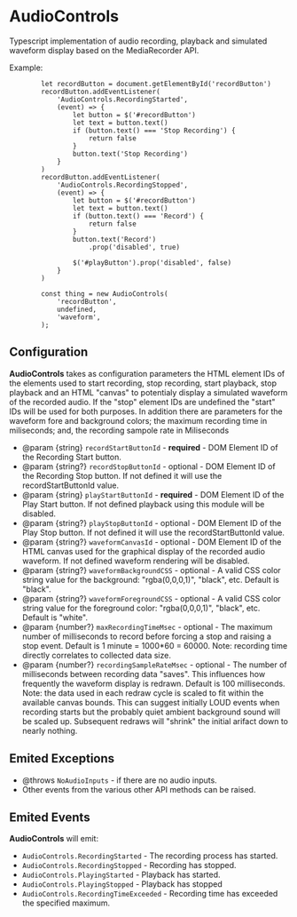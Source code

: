 # AudioControls

Typescript implementation of audio recording, playback and simulated waveform display based on the MediaRecorder API.

Example:
```
        let recordButton = document.getElementById('recordButton')
        recordButton.addEventListener(
            'AudioControls.RecordingStarted',
            (event) => {
                let button = $('#recordButton')
                let text = button.text()
                if (button.text() === 'Stop Recording') {
                    return false
                }
                button.text('Stop Recording')
            }
        )
        recordButton.addEventListener(
            'AudioControls.RecordingStopped',
            (event) => {
                let button = $('#recordButton')
                let text = button.text()
                if (button.text() === 'Record') {
                    return false
                }
                button.text('Record')
                    .prop('disabled', true)

                $('#playButton').prop('disabled', false)
            }
        )

        const thing = new AudioControls(
            'recordButton',
            undefined,
            'waveform',
        );
```

## Configuration

**AudioControls** takes as configuration parameters the HTML element IDs of the elements used to start recording, stop recording, start playback, stop playback and an HTML "canvas" to potentialy display a simulated waveform of the recorded audio.  If the "stop" element IDs are undefined the "start" IDs will be used for both purposes. In addition there are parameters for the waveform fore and background colors; the maximum recording time in miliseconds; and, the recording sampole rate in Miliseconds

- @param {string} `recordStartButtonId` - **required** - DOM Element ID of the Recording Start button.
- @param {string?} `recordStopButtonId` - optional - DOM Element ID of the Recording Stop button. If not defined it will use the recordStartButtonId value.
- @param {string} `playStartButtonId` - **required** - DOM Element ID of the Play Start button. If not defined playback using this module will be disabled.
- @param {string?} `playStopButtonId` - optional - DOM Element ID of the Play Stop button. If not defined it will use the recordStartButtonId value.
- @param {string?} `waveformCanvasId` - optional - DOM Element ID of the HTML canvas used for the graphical display of the recorded audio waveform. If not defined waveform rendering will be disabled.
- @param {string?} `waveformBackgroundCSS` - optional - A valid CSS color string value for the background: "rgba(0,0,0,1)", "black", etc. Default is "black".
- @param {string?} `waveformForegroundCSS` - optional - A valid CSS color string value for the foreground color: "rgba(0,0,0,1)", "black", etc. Default is "white".
- @param {number?} `maxRecordingTimeMsec` - optional - The maximum number of milliseconds to record before forcing a stop and raising a stop event. Default is 1 minute = 1000*60 = 60000. Note: recording time directly correlates to collected data size.  
- @param {number?} `recordingSampleRateMsec` - optional - The number of milliseconds between recording data "saves". This influences how frequently the waveform display is redrawn. Default is 100 milliseconds. Note: the data used in each redraw cycle is scaled to fit within the available canvas bounds. This can suggest initially LOUD events when recording starts but the probably quiet ambient background sound will be scaled up. Subsequent redraws will "shrink" the initial arifact down to nearly nothing.

## Emited Exceptions

- @throws `NoAudioInputs` - if there are no audio inputs.
- Other events from the various other API methods can be raised.

## Emited Events

**AudioControls** will emit:

  - `AudioControls.RecordingStarted` - The recording process has started.
  - `AudioControls.RecordingStopped` - Recording has stopped.
  - `AudioControls.PlayingStarted` - Playback has started.
  - `AudioControls.PlayingStopped` - Playback has stopped
  - `AudioControls.RecordingTimeExceeded` - Recording time has exceeded the specified maximum.
